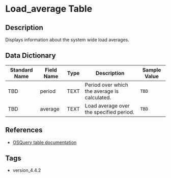 # Load_average Table

## Description
Displays information about the system wide load averages.

## Data Dictionary
|Standard Name|Field Name|Type|Description|Sample Value|
|---|---|---|---|---|
|TBD|period|TEXT|Period over which the average is calculated.|`TBD`|
|TBD|average|TEXT|Load average over the specified period.|`TBD`|

## References
* [OSQuery table documentation](https://osquery.io/schema/current#load_average)

## Tags
* version_4.4.2